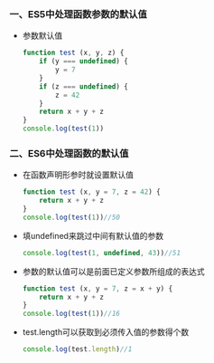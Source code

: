 ### 一、ES5中处理函数参数的默认值

* 参数默认值

  ```` javascript
  function test (x, y, z) {
      if (y === undefined) {
          y = 7
      }
      if (z === undefined) {
          z = 42
      }
      return x + y + z
  }
  console.log(test(1))
  ````

### 二、ES6中处理函数的默认值

* 在函数声明形参时就设置默认值

  ```` javascript
  function test (x, y = 7, z = 42) {
      return x + y + z
  }
  console.log(test(1))//50
  ````

  

* 填undefined来跳过中间有默认值的参数

  ```` javascript
  console.log(test(1, undefined, 43))//51
  ````

* 参数的默认值可以是前面已定义参数所组成的表达式

  ```` javascript
  function test (x, y = 7, z = x + y) {
      return x + y + z
  }
  console.log(test(1))//16
  ````

* test.length可以获取到必须传入值的参数得个数

  ```` javascript
  console.log(test.length)//1
  ````

  